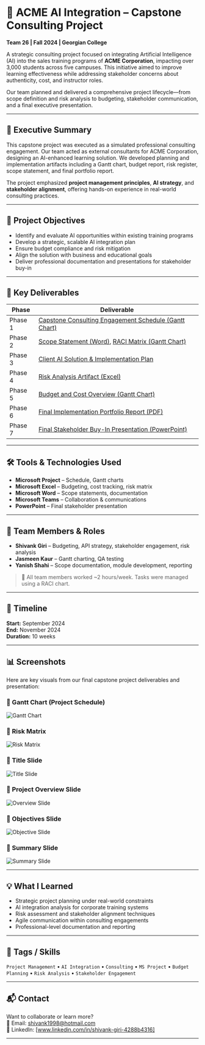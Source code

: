 # 🤖 ACME AI Integration – Capstone Consulting Project

**Team 26 | Fall 2024 | Georgian College**

A strategic consulting project focused on integrating Artificial Intelligence (AI) into the sales training programs of **ACME Corporation**, impacting over 3,000 students across five campuses. This initiative aimed to improve learning effectiveness while addressing stakeholder concerns about authenticity, cost, and instructor roles.

Our team planned and delivered a comprehensive project lifecycle—from scope definition and risk analysis to budgeting, stakeholder communication, and a final executive presentation.

---

## 🚀 Executive Summary

This capstone project was executed as a simulated professional consulting engagement. Our team acted as external consultants for ACME Corporation, designing an AI-enhanced learning solution. We developed planning and implementation artifacts including a Gantt chart, budget report, risk register, scope statement, and final portfolio report.

The project emphasized **project management principles**, **AI strategy**, and **stakeholder alignment**, offering hands-on experience in real-world consulting practices.

---

## 🎯 Project Objectives

- Identify and evaluate AI opportunities within existing training programs
- Develop a strategic, scalable AI integration plan
- Ensure budget compliance and risk mitigation
- Align the solution with business and educational goals
- Deliver professional documentation and presentations for stakeholder buy-in

---

## 📁 Key Deliverables

| Phase   | Deliverable |
|---------|-------------|
| Phase 1 | [Capstone Consulting Engagement Schedule (Gantt Chart)](./phase1.mpp) |
| Phase 2 | [Scope Statement (Word)](./phase2word.docx), [RACI Matrix (Gantt Chart)](./phase2.mpp) |
| Phase 3 | [Client AI Solution & Implementation Plan](./phase3word.docx) |
| Phase 4 | [Risk Analysis Artifact (Excel)](./phase4.xlsx) |
| Phase 5 | [Budget and Cost Overview (Gantt Chart)](./phase5.mpp) |
| Phase 6 | [Final Implementation Portfolio Report (PDF)](./phase6a.pdf) |
| Phase 7 | [Final Stakeholder Buy-In Presentation (PowerPoint)](./phase7.pptx) |


---

## 🛠️ Tools & Technologies Used

- **Microsoft Project** – Schedule, Gantt charts
- **Microsoft Excel** – Budgeting, cost tracking, risk matrix
- **Microsoft Word** – Scope statements, documentation
- **Microsoft Teams** – Collaboration & communications
- **PowerPoint** – Final stakeholder presentation

---

## 👥 Team Members & Roles

- **Shivank Giri** – Budgeting, API strategy, stakeholder engagement, risk analysis
- **Jasmeen Kaur** – Gantt charting, QA testing
- **Yanish Shahi** – Scope documentation, module development, reporting

> 💼 All team members worked ~2 hours/week. Tasks were managed using a RACI chart.

---

## 📅 Timeline

**Start:** September 2024  
**End:** November 2024  
**Duration:** 10 weeks

---

## 📊 Screenshots 


Here are key visuals from our final capstone project deliverables and presentation:

### 📌 Gantt Chart (Project Schedule)
![Gantt Chart](ganttchart-slide.png)

### 📌 Risk Matrix
![Risk Matrix](Riskmatrix-slide.png)

### 📌 Title Slide
![Title Slide](title-slide.png)

### 📌 Project Overview Slide
![Overview Slide](overview-slide.png)

### 📌 Objectives Slide
![Objective Slide](objective-slide.png)

### 📌 Summary Slide
![Summary Slide](summary-slide.png)


---

## 💡 What I Learned

- Strategic project planning under real-world constraints
- AI integration analysis for corporate training systems
- Risk assessment and stakeholder alignment techniques
- Agile communication within consulting engagements
- Professional-level documentation and reporting

---

## 📌 Tags / Skills

`Project Management` • `AI Integration` • `Consulting` • `MS Project` • `Budget Planning` • `Risk Analysis` • `Stakeholder Engagement`

---

## 📬 Contact

Want to collaborate or learn more?  
📧 Email: [shivank1998@hotmail.com](mailto:shivank1998@hotmail.com)  
🔗 LinkedIn: [www.linkedin.com/in/shivank-giri-4288b4316]

---

